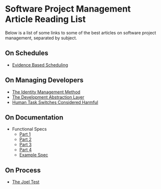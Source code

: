 # Software Project Management Article Reading List

Below is a list of some links to some of the best articles on software project management, separated by subject.

## On Schedules
* [Evidence Based Scheduling](https://www.joelonsoftware.com/2007/10/26/evidence-based-scheduling/)

## On Managing Developers
* [The Identity Management Method](https://www.joelonsoftware.com/2006/08/10/the-identity-management-method/)
* [The Development Abstraction Layer](https://www.joelonsoftware.com/2006/04/11/the-development-abstraction-layer-2/)
* [Human Task Switches Considered Harmful](https://www.joelonsoftware.com/2001/02/12/human-task-switches-considered-harmful/)

## On Documentation
* Functional Specs
  * [Part 1](https://www.joelonsoftware.com/2000/10/02/painless-functional-specifications-part-1-why-bother/)
  * [Part 2](https://www.joelonsoftware.com/2000/10/03/painless-functional-specifications-part-2-whats-a-spec/)
  * [Part 3](https://www.joelonsoftware.com/2000/10/04/painless-functional-specifications-part-3-but-how/)
  * [Part 4](https://www.joelonsoftware.com/2000/10/15/painless-functional-specifications-part-4-tips/)
  * [Example Spec](https://www.joelonsoftware.com/whattimeisit/)
  
## On Process
* [The Joel Test](https://www.joelonsoftware.com/2000/08/09/the-joel-test-12-steps-to-better-code/)
